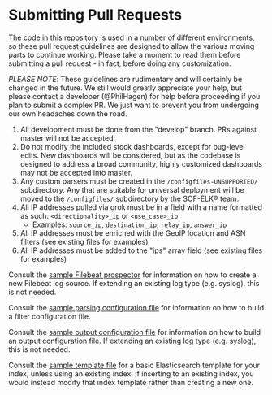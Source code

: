 Submitting Pull Requests
========================

The code in this repository is used in a number of different environments, so these pull request guidelines are designed to allow the various moving parts to continue working.  Please take a moment to read them before submitting a pull request - in fact, before doing any customization.

*PLEASE NOTE*: These guidelines are rudimentary and will certainly be changed in the future.  We still would greatly appreciate your help, but please contact a developer (@PhilHagen) for help before proceeding if you plan to submit a complex PR.  We just want to prevent you from undergoing our own headaches down the road.

1. All development must be done from the "develop" branch.  PRs against master will not be accepted.
2. Do not modify the included stock dashboards, except for bug-level edits.  New dashboards will be considered, but as the codebase is designed to address a broad community, highly customized dashboards may not be accepted into master.
3. Any custom parsers must be created in the `/configfiles-UNSUPPORTED/` subdirectory.  Any that are suitable for universal deployment will be moved to the `/configfiles/` subdirectory by the SOF-ELK® team.
4. All IP addresses pulled via grok must be in a field with a name formatted as such: `<directionality>_ip` or `<use_case>_ip`
    * Examples: `source_ip`, `destination_ip`, `relay_ip`, `answer_ip`
5. All IP addresses must be enriched with the GeoIP location and ASN filters (see existing files for examples)
6. All IP addresses must be added to the "ips" array field (see existing files for examples)

Consult the [sample Filebeat prospector](lib/filebeat_inputs/filebeat_template.yml.sample) for information on how to create a new Filebeat log source.  If extending an existing log type (e.g. syslog), this is not needed.

Consult the [sample parsing configuration file](configfiles/6xxx-parsing_template.conf.sample) for information on how to build a filter configuration file.

Consult the [sample output configuration file](confgfiles/configfiles/9xxx-output-template.conf.sample) for information on how to build an output configuration file.  If extending an existing log type (e.g. syslog), this is not needed.

Consult the [sample template file](lib/elasticsearch-example-template.json.sample) for a basic Elasticsearch template for your index, unless using an existing index.  If inserting to an existing index, you would instead modify that index template rather than creating a new one.
